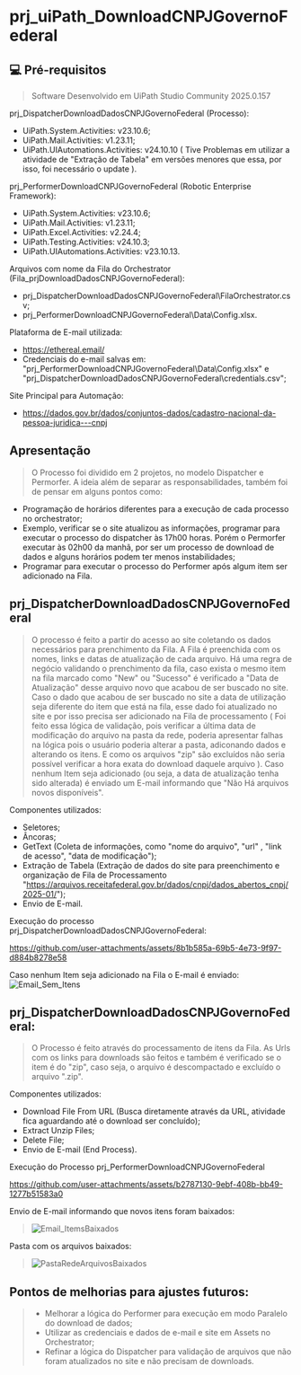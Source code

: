 # prj_uiPath_DownloadCNPJGovernoFederal

## 💻 Pré-requisitos
> Software Desenvolvido em UiPath Studio Community 2025.0.157

prj_DispatcherDownloadDadosCNPJGovernoFederal (Processo):
 - UiPath.System.Activities: v23.10.6;
 - UiPath.Mail.Activities: v1.23.11;
 - UiPath.UIAutomations.Activities: v24.10.10 ( Tive Problemas em utilizar a atividade de "Extração de Tabela" em versões menores que essa, por isso, foi necessário o update ).
  
prj_PerformerDownloadCNPJGovernoFederal (Robotic Enterprise Framework):
 - UiPath.System.Activities: v23.10.6;
 - UiPath.Mail.Activities: v1.23.11;
 - UiPath.Excel.Activities: v2.24.4;
 - UiPath.Testing.Activities: v24.10.3;
 - UiPath.UIAutomations.Activities: v23.10.13.

Arquivos com nome da Fila do Orchestrator (Fila_prjDownloadDadosCNPJGovernoFederal):
  - prj_DispatcherDownloadDadosCNPJGovernoFederal\FilaOrchestrator.csv;
  - prj_PerformerDownloadCNPJGovernoFederal\Data\Config.xlsx.

Plataforma de E-mail utilizada:
 * https://ethereal.email/
 * Credenciais do e-mail salvas em: "prj_PerformerDownloadCNPJGovernoFederal\Data\Config.xlsx" e "prj_DispatcherDownloadDadosCNPJGovernoFederal\credentials.csv";

Site Principal para Automação:
 * https://dados.gov.br/dados/conjuntos-dados/cadastro-nacional-da-pessoa-juridica---cnpj


## Apresentação
> O Processo foi dividido em 2 projetos, no modelo Dispatcher e Permorfer. A ideia além de separar as responsabilidades, também foi de pensar em alguns pontos como:
- Programação de horários diferentes para a execução de cada processo no orchestrator;
- Exemplo, verificar se o site atualizou as informações, programar para executar o processo do dispatcher às 17h00 horas. Porém o Permorfer executar às 02h00 da manhã, por ser um processo de download de dados e alguns horários podem ter menos instabilidades;
- Programar para executar o processo do Performer após algum item ser adicionado na Fila.


## prj_DispatcherDownloadDadosCNPJGovernoFederal

> O processo é feito a partir do acesso ao site coletando os dados necessários para prenchimento da Fila. A Fila é preenchida com os nomes, links e datas de atualização de cada arquivo. Há uma regra de negócio validando o prenchimento da fila, caso exista o mesmo item na fila marcado como "New" ou "Sucesso" é verificado a "Data de Atualização" desse arquivo novo que acabou de ser buscado no site. Caso o dado que acabou de ser buscado no site a data de utilização seja diferente do item que está na fila, esse dado foi atualizado no site e por isso precisa ser adicionado na Fila de processamento ( Foi feito essa lógica de validação, pois verificar a última data de modificação do arquivo na pasta da rede, poderia apresentar falhas na lógica pois o usuário poderia alterar a pasta, adiconando dados e alterando os itens. E como os arquivos "zip" são excluídos não seria possível verificar a hora exata do download daquele arquivo ).
Caso nenhum Item seja adicionado (ou seja, a data de atualização tenha sido alterada) é enviado um E-mail informando que "Não Há arquivos novos disponíveis". 

Componentes utilizados:
- Seletores;
- Âncoras;
- GetText (Coleta de informações, como "nome do arquivo", "url" , "link de acesso", "data de modificação");
- Extração de Tabela (Extração de dados do site para preenchimento e organização de Fila de Processamento "https://arquivos.receitafederal.gov.br/dados/cnpj/dados_abertos_cnpj/2025-01/");
- Envio de E-mail.

Execução do processo prj_DispatcherDownloadDadosCNPJGovernoFederal:

https://github.com/user-attachments/assets/8b1b585a-69b5-4e73-9f97-d884b8278e58


Caso nenhum Item seja adicionado na Fila o E-mail é enviado:
![Email_Sem_Itens](https://github.com/user-attachments/assets/8244dbcd-2d67-4d58-98cb-09044563d136)


## prj_DispatcherDownloadDadosCNPJGovernoFederal:
> O Processo é feito através do processamento de itens da Fila. As Urls com os links para downloads são feitos e também é verificado se o item é do "zip", caso seja, o arquivo é descompactado e excluído o arquivo ".zip".

Componentes utilizados:
- Download File From URL (Busca diretamente através da URL, atividade fica aguardando até o download ser concluído);
- Extract Unzip Files;
- Delete File;
- Envio de E-mail (End Process).

Execução do Processo prj_PerformerDownloadCNPJGovernoFederal

https://github.com/user-attachments/assets/b2787130-9ebf-408b-bb49-1277b51583a0


Envio de E-mail informando que novos itens foram baixados:

> ![Email_ItemsBaixados](https://github.com/user-attachments/assets/844f5614-1e8f-4688-be7c-e1851c07d90c)


Pasta com os arquivos baixados:
> ![PastaRedeArquivosBaixados](https://github.com/user-attachments/assets/2f7f8b70-3b07-4cea-b528-a2f160617485)


## Pontos de melhorias para ajustes futuros:
> * Melhorar a lógica do Performer para execução em modo Paralelo do download de dados;
> * Utilizar as credenciais e dados de e-mail e site em Assets no Orchestrator;
> * Refinar a lógica do Dispatcher para validação de arquivos que não foram atualizados no site e não precisam de downloads.
<!---
Seja um dos contribuidores<br>



